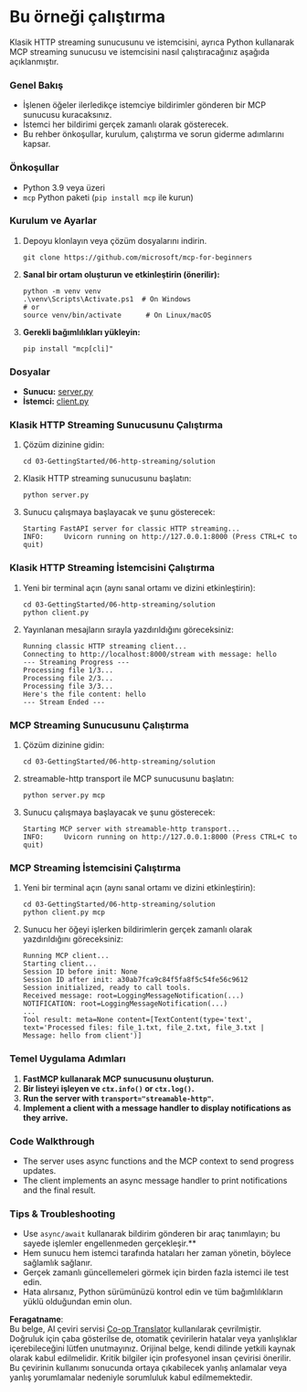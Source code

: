 <!--
CO_OP_TRANSLATOR_METADATA:
{
  "original_hash": "4c4da5949611d91b06d8a5d450aae8d6",
  "translation_date": "2025-06-13T02:01:38+00:00",
  "source_file": "03-GettingStarted/06-http-streaming/solution/python/README.md",
  "language_code": "tr"
}
-->
# Bu örneği çalıştırma

Klasik HTTP streaming sunucusunu ve istemcisini, ayrıca Python kullanarak MCP streaming sunucusu ve istemcisini nasıl çalıştıracağınız aşağıda açıklanmıştır.

### Genel Bakış

- İşlenen öğeler ilerledikçe istemciye bildirimler gönderen bir MCP sunucusu kuracaksınız.
- İstemci her bildirimi gerçek zamanlı olarak gösterecek.
- Bu rehber önkoşullar, kurulum, çalıştırma ve sorun giderme adımlarını kapsar.

### Önkoşullar

- Python 3.9 veya üzeri
- `mcp` Python paketi (`pip install mcp` ile kurun)

### Kurulum ve Ayarlar

1. Depoyu klonlayın veya çözüm dosyalarını indirin.

   ```pwsh
   git clone https://github.com/microsoft/mcp-for-beginners
   ```

1. **Sanal bir ortam oluşturun ve etkinleştirin (önerilir):**

   ```pwsh
   python -m venv venv
   .\venv\Scripts\Activate.ps1  # On Windows
   # or
   source venv/bin/activate      # On Linux/macOS
   ```

1. **Gerekli bağımlılıkları yükleyin:**

   ```pwsh
   pip install "mcp[cli]"
   ```

### Dosyalar

- **Sunucu:** [server.py](../../../../../../03-GettingStarted/06-http-streaming/solution/python/server.py)
- **İstemci:** [client.py](../../../../../../03-GettingStarted/06-http-streaming/solution/python/client.py)

### Klasik HTTP Streaming Sunucusunu Çalıştırma

1. Çözüm dizinine gidin:

   ```pwsh
   cd 03-GettingStarted/06-http-streaming/solution
   ```

2. Klasik HTTP streaming sunucusunu başlatın:

   ```pwsh
   python server.py
   ```

3. Sunucu çalışmaya başlayacak ve şunu gösterecek:

   ```
   Starting FastAPI server for classic HTTP streaming...
   INFO:     Uvicorn running on http://127.0.0.1:8000 (Press CTRL+C to quit)
   ```

### Klasik HTTP Streaming İstemcisini Çalıştırma

1. Yeni bir terminal açın (aynı sanal ortamı ve dizini etkinleştirin):

   ```pwsh
   cd 03-GettingStarted/06-http-streaming/solution
   python client.py
   ```

2. Yayınlanan mesajların sırayla yazdırıldığını göreceksiniz:

   ```text
   Running classic HTTP streaming client...
   Connecting to http://localhost:8000/stream with message: hello
   --- Streaming Progress ---
   Processing file 1/3...
   Processing file 2/3...
   Processing file 3/3...
   Here's the file content: hello
   --- Stream Ended ---
   ```

### MCP Streaming Sunucusunu Çalıştırma

1. Çözüm dizinine gidin:
   ```pwsh
   cd 03-GettingStarted/06-http-streaming/solution
   ```
2. streamable-http transport ile MCP sunucusunu başlatın:
   ```pwsh
   python server.py mcp
   ```
3. Sunucu çalışmaya başlayacak ve şunu gösterecek:
   ```
   Starting MCP server with streamable-http transport...
   INFO:     Uvicorn running on http://127.0.0.1:8000 (Press CTRL+C to quit)
   ```

### MCP Streaming İstemcisini Çalıştırma

1. Yeni bir terminal açın (aynı sanal ortamı ve dizini etkinleştirin):
   ```pwsh
   cd 03-GettingStarted/06-http-streaming/solution
   python client.py mcp
   ```
2. Sunucu her öğeyi işlerken bildirimlerin gerçek zamanlı olarak yazdırıldığını göreceksiniz:
   ```
   Running MCP client...
   Starting client...
   Session ID before init: None
   Session ID after init: a30ab7fca9c84f5fa8f5c54fe56c9612
   Session initialized, ready to call tools.
   Received message: root=LoggingMessageNotification(...)
   NOTIFICATION: root=LoggingMessageNotification(...)
   ...
   Tool result: meta=None content=[TextContent(type='text', text='Processed files: file_1.txt, file_2.txt, file_3.txt | Message: hello from client')]
   ```

### Temel Uygulama Adımları

1. **FastMCP kullanarak MCP sunucusunu oluşturun.**
2. **Bir listeyi işleyen ve `ctx.info()` or `ctx.log()`.**
3. **Run the server with `transport="streamable-http"`.**
4. **Implement a client with a message handler to display notifications as they arrive.**

### Code Walkthrough
- The server uses async functions and the MCP context to send progress updates.
- The client implements an async message handler to print notifications and the final result.

### Tips & Troubleshooting

- Use `async/await` kullanarak bildirim gönderen bir araç tanımlayın; bu sayede işlemler engellenmeden gerçekleşir.**
- Hem sunucu hem istemci tarafında hataları her zaman yönetin, böylece sağlamlık sağlanır.
- Gerçek zamanlı güncellemeleri görmek için birden fazla istemci ile test edin.
- Hata alırsanız, Python sürümünüzü kontrol edin ve tüm bağımlılıkların yüklü olduğundan emin olun.

**Feragatname**:  
Bu belge, AI çeviri servisi [Co-op Translator](https://github.com/Azure/co-op-translator) kullanılarak çevrilmiştir. Doğruluk için çaba gösterilse de, otomatik çevirilerin hatalar veya yanlışlıklar içerebileceğini lütfen unutmayınız. Orijinal belge, kendi dilinde yetkili kaynak olarak kabul edilmelidir. Kritik bilgiler için profesyonel insan çevirisi önerilir. Bu çevirinin kullanımı sonucunda ortaya çıkabilecek yanlış anlamalar veya yanlış yorumlamalar nedeniyle sorumluluk kabul edilmemektedir.